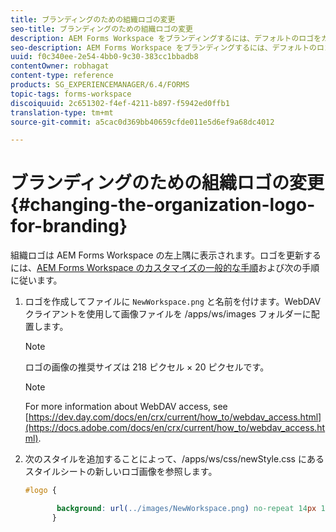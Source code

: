 ```yaml
---
title: ブランディングのための組織ロゴの変更
seo-title: ブランディングのための組織ロゴの変更
description: AEM Forms Workspace をブランディングするには、デフォルトのロゴをカスタマイズして組織のロゴを指定します。
seo-description: AEM Forms Workspace をブランディングするには、デフォルトのロゴをカスタマイズして組織のロゴを指定します。
uuid: f0c340ee-2e54-4bb0-9c30-383cc1bbadb8
contentOwner: robhagat
content-type: reference
products: SG_EXPERIENCEMANAGER/6.4/FORMS
topic-tags: forms-workspace
discoiquuid: 2c651302-f4ef-4211-b897-f5942ed0ffb1
translation-type: tm+mt
source-git-commit: a5cac0d369bb40659cfde011e5d6ef9a68dc4012

---
```



# ブランディングのための組織ロゴの変更 {#changing-the-organization-logo-for-branding}

組織ロゴは AEM Forms Workspace の左上隅に表示されます。ロゴを更新するには、[AEM Forms Workspace のカスタマイズの一般的な手順](/help/forms/using/generic-steps-html-workspace-customization.md#generic-steps-for-html-workspace-customization)および次の手順に従います。

1. ロゴを作成してファイルに `NewWorkspace.png` と名前を付けます。WebDAV クライアントを使用して画像ファイルを /apps/ws/images フォルダーに配置します。

   >[!NOTE]
   >
   >ロゴの画像の推奨サイズは 218 ピクセル × 20 ピクセルです。

   >[!NOTE]
   >
   >For more information about WebDAV access, see [https://dev.day.com/docs/en/crx/current/how_to/webdav_access.html](https://docs.adobe.com/docs/en/crx/current/how_to/webdav_access.html).

1. 次のスタイルを追加することによって、/apps/ws/css/newStyle.css にあるスタイルシートの新しいロゴ画像を参照します。

   ```css
   #logo {
   
          background: url(../images/NewWorkspace.png) no-repeat 14px 11px; 
         }
   ```
